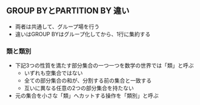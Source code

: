 ## GROUP BYとPARTITION BY 違い

- 両者は共通して、グループ場を行う
- 違いはGROUP BYはグループ化してから、1行に集約する

### 類と類別

- 下記3つの性質を満たす部分集合の一つ一つを数学の世界では「類」と呼ぶ
    - いずれも空集合ではない
    - 全ての部分集合の和が、分割する前の集合と一致する
    - 互いに異なる任意の2つの部分集合を持たない
- 元の集合を小さな「類」へカットする操作を「類別」と呼ぶ